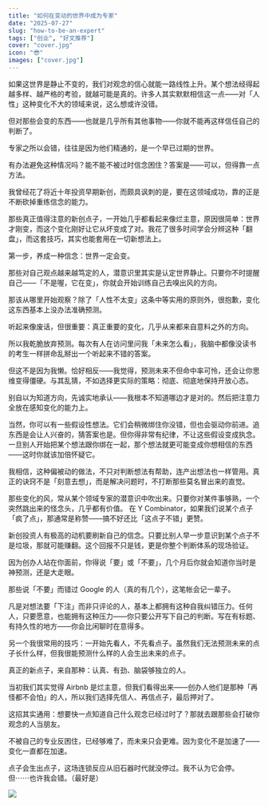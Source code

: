 ```yaml
---
title: "如何在变动的世界中成为专家"
date: "2025-07-27"
slug: "how-to-be-an-expert"
tags: ["创业", "好文推荐"]
cover: "cover.jpg"
icon: "😎"
images: ["cover.jpg"]
---
```

如果这世界是静止不变的，我们对观念的信心就能一路线性上升。某个想法经得起越多样、越严格的考验，就越可能是真的。许多人其实默默相信这一点——对「人性」这种变化不大的领域来说，这么想或许没错。



但对那些会变的东西——也就是几乎所有其他事物——你就不能再这样信任自己的判断了。



专家之所以会错，往往是因为他们精通的，是一个早已过期的世界。



有办法避免这种情况吗？能不能不被过时信念困住？答案是——可以，但得靠一点方法。



我曾经花了将近十年投资早期新创，而颇具讽刺的是，要在这领域成功，靠的正是不断砍掉重练信念的能力。



那些真正值得注意的新创点子，一开始几乎都看起来像烂主意，原因很简单：世界才刚变，而这个变化刚好让它从坏变成了对。我花了很多时间学会分辨这种「翻盘」，而这套技巧，其实也能套用在一切新想法上。



第一步，养成一种信念：世界一定会变。



那些对自己观点越来越笃定的人，潜意识里其实是认定世界静止。只要你不时提醒自己——「不是喔，它在变」，你就会开始训练自己去嗅出风的方向。



那该从哪里开始观察？除了「人性不太变」这条中等实用的原则外，很抱歉，变化这东西基本上没办法准确预测。



听起来像废话，但很重要：真正重要的变化，几乎从来都来自意料之外的方向。



所以我乾脆放弃预测。每次有人在访问里问我「未来怎么看」，我脑中都像没读书的考生一样拼命乱掰出一个听起来不错的答案。



但这不是因为我懒。恰好相反——我觉得，预测未来不但命中率可怜，还会让你思维变得僵硬。与其乱猜，不如选择更实际的策略：彻底、彻底地保持开放心态。



别自以为知道方向，先诚实地承认——我根本不知道哪边才是对的。然后把注意力全放在感知变化的能力上。



当然，你可以有一些假设性想法。它们会稍微绑住你没错，但也会驱动你前进。追东西是会让人兴奋的，猜答案也是。但你得非常有纪律，不让这些假设变成执念。
一旦别人开始把某个想法跟你绑在一起，那个想法就更可能变成你想相信的东西——这时你就该加倍怀疑它。



我相信，这种偏被动的做法，不只对判断想法有帮助，连产出想法也一样管用。真正的诀窍不是「刻意去想」，而是解决问题时，不打断那些莫名冒出来的直觉。



那些变化的风，常从某个领域专家的潜意识中吹出来。只要你对某件事够熟，一个突然跳出来的怪念头，几乎都有价值。
在 Y Combinator，如果我们说某个点子「疯了点」，那通常是称赞——搞不好还比「这点子不错」更赞。



新创投资人有极高的动机要刷新自己的信念。只要比别人早一步意识到某个点子不是垃圾，那就可能赚翻。这个回报不只是钱，更是你整个判断体系的现场验证。



因为创办人站在你面前，你得说「要」或「不要」，几个月后你就会知道你当时是神预测，还是大走眼。



那些说「不要」而错过 Google 的人（真的有几个），这笔帐会记一辈子。



凡是对想法要「下注」而非只评论的人，基本上都拥有这种自我纠错压力。任何人，只要愿意，也能拥有这种压力——你只要公开写下自己的判断。写在有标题、有持久性的地方——你会比闲聊时在意得多。



另一个我很常用的技巧：一开始先看人，不先看点子。虽然我们无法预测未来的点子长什么样，但我很能预测什么样的人会生出未来的点子。



真正的新点子，来自那种：认真、有劲、脑袋够独立的人。



当初我们其实觉得 Airbnb 是烂主意，但我们看得出来——创办人他们是那种「再怪都不会怕」的人，所以我们选择先信人、再信点子，最后押对了。



这招其实通用：想要快一点知道自己什么观念已经过时了？那就去跟那些会打破你观念的人当朋友。



不被自己的专业反困住，已经够难了，而未来只会更难。因为变化不是加速了——变化一直都在加速。



点子会生出点子，这场连锁反应从旧石器时代就没停过。我不认为它会停。
但⋯⋯也许我会错。（最好是）




![](https://prod-files-secure.s3.us-west-2.amazonaws.com/112d0858-5090-4d34-a606-b75eb8d65fd2/46476355-9cf3-4e99-9b7a-3531bc426380/1000202064.png?X-Amz-Algorithm=AWS4-HMAC-SHA256&X-Amz-Content-Sha256=UNSIGNED-PAYLOAD&X-Amz-Credential=ASIAZI2LB466WJGUM4RU%2F20250809%2Fus-west-2%2Fs3%2Faws4_request&X-Amz-Date=20250809T045330Z&X-Amz-Expires=3600&X-Amz-Security-Token=IQoJb3JpZ2luX2VjEHwaCXVzLXdlc3QtMiJHMEUCIDW7q5mBUhoegXaKEI9xKZccOFe87wrrf0tAZSz3IJ90AiEA11U30Mt2%2FlK9eV%2F5OXl9XktL%2F0dt2en8yt77T3suhJ4qiAQItf%2F%2F%2F%2F%2F%2F%2F%2F%2F%2FARAAGgw2Mzc0MjMxODM4MDUiDCf3SM9oacxXgQKU5ircAyXbyzZK3f290WWYti9eO0APhSAYe8wNuCGXHBO8xnFPFdMv0ARp9aobPVMVywdtia8CzmiTrLvZCtrOrI1bK8VQoQrYNBzZTUgTF4oOXsKAa47KFLnqpwKb%2Ba00POZbH31xMQgZ9NqlBmzbCycx6%2Fs061DinqIiBtAdc6TPcIzYvpt5wrMPmTyhGALzTL3uIO0JdoZRT4co174aVWtD6kIcVMqrGhE3owHJnhCccGc7tgUINMiGBsNJ7%2BnuYCCw7OnncaD%2BTg%2Bj6gm8Yv1L9%2FDvvnqYEzz05xm8CMYSO3egxv6sWshXIBjYRDMe8eWdcdvnk7uSoLUjX4dZ%2FHKodZFvb7hjP%2FN1cwDTh40GpaC0XTGDQiiCTxegBW%2FqO7cDYOEwsbBJA2XmMt%2FguWIXVtnCjTSfNee%2BrD%2FBD2c8uBF7HsztAmBniC82yMTpTNcjrItQTJm%2FWIbG88l3mKQyB68TLP6qfRQMGAEhYibNQdXSoMtRnWs%2FjyIyiFTDIR%2BInhZ2WxX6qypOAIn4qB%2BXmbyMQTIok9%2Bg1bk6iKtL73Db4fQhAwyaTI1vD0%2BGTet7XaI0WnDaDL2MSpRsV1D8CpT5%2FYGpysivcxlm4n6dITyAxslxLqv8zrfHshEzMJ%2BF28QGOqUBBbdlV24CEvdpUItjOF9YjO5C8rONaX0oB5PkgiAHfHNjv2W%2Fd%2FbsmVFM16BGlCtryJBZRA8%2Fpb7fR1uTYVUPC7dSFkEzoGenqpIeMY09ZqxpRqoSjE0HIQiXt%2BIBkTSh3%2F4%2Fctnt6kLC4bMjGmKqZ%2BiRKtHY04bJiV34h0tLdx%2F9hRwNMWs9QkaaInB2uSndZ8QmZG3BJgAlKG9H4LCrJDJZ7ckP&X-Amz-Signature=f428be73a77c991b8a0bfba9e97d85ac72c295dc0ee29ba0995af58f789ef30d&X-Amz-SignedHeaders=host&x-amz-checksum-mode=ENABLED&x-id=GetObject)

